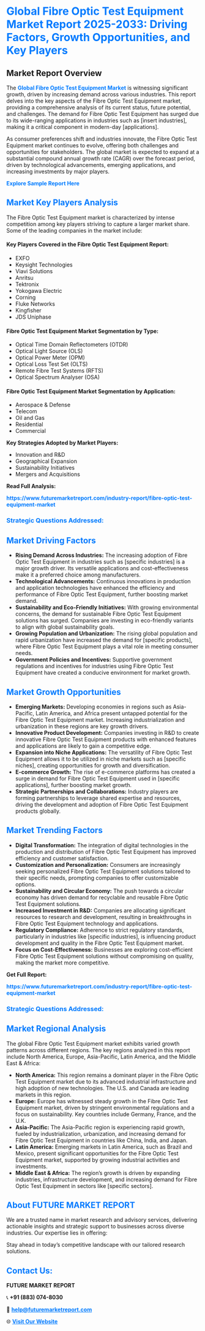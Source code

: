 <h1 style="color: #007BFF;">Global Fibre Optic Test Equipment Market Report 2025-2033: Driving Factors, Growth Opportunities, and Key Players</h1>

<section id="overview">
<h2>Market Report Overview</h2>
<p>The <a href="https://www.futuremarketreport.com/industry-report/fibre-optic-test-equipment-market" style="color: #007BFF; text-decoration: none;"><strong>Global Fibre Optic Test Equipment Market</strong></a> is witnessing significant growth, driven by increasing demand across various industries. This report delves into the key aspects of the Fibre Optic Test Equipment market, providing a comprehensive analysis of its current status, future potential, and challenges. The demand for Fibre Optic Test Equipment has surged due to its wide-ranging applications in industries such as [insert industries], making it a critical component in modern-day [applications].</p>
<p>As consumer preferences shift and industries innovate, the Fibre Optic Test Equipment market continues to evolve, offering both challenges and opportunities for stakeholders. The global market is expected to expand at a substantial compound annual growth rate (CAGR) over the forecast period, driven by technological advancements, emerging applications, and increasing investments by major players.</p>
</section>

<section id="overview">
<p><a href="https://www.futuremarketreport.com/request-sample/reportId=61582" style="color: #007BFF; text-decoration: none;"><strong>Explore Sample Report Here</strong></a></p>
</section>

<section id="key-players">
<h2 style="color: #007BFF;">Market Key Players Analysis</h2>
<p>The Fibre Optic Test Equipment market is characterized by intense competition among key players striving to capture a larger market share. Some of the leading companies in the market include:</p>
<h4>Key Players Covered in the Fibre Optic Test Equipment Report:</h4>
<ul><li>EXFO</li><li>Keysight Technologies</li><li>Viavi Solutions</li><li>Anritsu</li><li>Tektronix</li><li>Yokogawa Electric</li><li>Corning</li><li>Fluke Networks</li><li>Kingfisher</li><li>JDS Uniphase</li></ul>
<h4>Fibre Optic Test Equipment Market Segmentation by Type:</h4>
<ul><li>Optical Time Domain Reflectometers (OTDR)</li><li>Optical Light Source (OLS)</li><li>Optical Power Meter (OPM)</li><li>Optical Loss Test Set (OLTS)</li><li>Remote Fibre Test Systems (RFTS)</li><li>Optical Spectrum Analyser (OSA)</li></ul>

<h4>Fibre Optic Test Equipment Market Segmentation by Application:</h4>
<ul><li>Aerospace &amp; Defense</li><li>Telecom</li><li>Oil and Gas</li><li>Residential</li><li>Commercial</li></ul>
<p><strong>Key Strategies Adopted by Market Players:</strong></p>
<ul>
<li>Innovation and R&D</li>
<li>Geographical Expansion</li>
<li>Sustainability Initiatives</li>
<li>Mergers and Acquisitions</li>
</ul>
</section>

<section>
<p><strong>Read Full Analysis: </strong></p><a href="https://www.futuremarketreport.com/industry-report/fibre-optic-test-equipment-market" style="color: #007BFF; text-decoration: none;"><strong>https://www.futuremarketreport.com/industry-report/fibre-optic-test-equipment-market</strong></a>
<h3 style="color: #007BFF;">Strategic Questions Addressed:</h3>
</section>

<section id="driving-factors">
<h2 style="color: #007BFF;">Market Driving Factors</h2>
<ul>
<li><strong>Rising Demand Across Industries:</strong> The increasing adoption of Fibre Optic Test Equipment in industries such as [specific industries] is a major growth driver. Its versatile applications and cost-effectiveness make it a preferred choice among manufacturers.</li>
<li><strong>Technological Advancements:</strong> Continuous innovations in production and application technologies have enhanced the efficiency and performance of Fibre Optic Test Equipment, further boosting market demand.</li>
<li><strong>Sustainability and Eco-Friendly Initiatives:</strong> With growing environmental concerns, the demand for sustainable Fibre Optic Test Equipment solutions has surged. Companies are investing in eco-friendly variants to align with global sustainability goals.</li>
<li><strong>Growing Population and Urbanization:</strong> The rising global population and rapid urbanization have increased the demand for [specific products], where Fibre Optic Test Equipment plays a vital role in meeting consumer needs.</li>
<li><strong>Government Policies and Incentives:</strong> Supportive government regulations and incentives for industries using Fibre Optic Test Equipment have created a conducive environment for market growth.</li>
</ul>
</section>

<section id="growth-opportunities">
<h2 style="color: #007BFF;">Market Growth Opportunities</h2>
<ul>
<li><strong>Emerging Markets:</strong> Developing economies in regions such as Asia-Pacific, Latin America, and Africa present untapped potential for the Fibre Optic Test Equipment market. Increasing industrialization and urbanization in these regions are key growth drivers.</li>
<li><strong>Innovative Product Development:</strong> Companies investing in R&D to create innovative Fibre Optic Test Equipment products with enhanced features and applications are likely to gain a competitive edge.</li>
<li><strong>Expansion into Niche Applications:</strong> The versatility of Fibre Optic Test Equipment allows it to be utilized in niche markets such as [specific niches], creating opportunities for growth and diversification.</li>
<li><strong>E-commerce Growth:</strong> The rise of e-commerce platforms has created a surge in demand for Fibre Optic Test Equipment used in [specific applications], further boosting market growth.</li>
<li><strong>Strategic Partnerships and Collaborations:</strong> Industry players are forming partnerships to leverage shared expertise and resources, driving the development and adoption of Fibre Optic Test Equipment products globally.</li>
</ul>
</section>

<section id="trending-factors">
<h2 style="color: #007BFF;">Market Trending Factors</h2>
<ul>
<li><strong>Digital Transformation:</strong> The integration of digital technologies in the production and distribution of Fibre Optic Test Equipment has improved efficiency and customer satisfaction.</li>
<li><strong>Customization and Personalization:</strong> Consumers are increasingly seeking personalized Fibre Optic Test Equipment solutions tailored to their specific needs, prompting companies to offer customizable options.</li>
<li><strong>Sustainability and Circular Economy:</strong> The push towards a circular economy has driven demand for recyclable and reusable Fibre Optic Test Equipment solutions.</li>
<li><strong>Increased Investment in R&D:</strong> Companies are allocating significant resources to research and development, resulting in breakthroughs in Fibre Optic Test Equipment technology and applications.</li>
<li><strong>Regulatory Compliance:</strong> Adherence to strict regulatory standards, particularly in industries like [specific industries], is influencing product development and quality in the Fibre Optic Test Equipment market.</li>
<li><strong>Focus on Cost-Effectiveness:</strong> Businesses are exploring cost-efficient Fibre Optic Test Equipment solutions without compromising on quality, making the market more competitive.</li>
</ul>
</section>

<section>
<p><strong>Get Full Report: </strong></p><a href="https://www.futuremarketreport.com/industry-report/fibre-optic-test-equipment-market" style="color: #007BFF; text-decoration: none;"><strong>https://www.futuremarketreport.com/industry-report/fibre-optic-test-equipment-market</strong></a>
<h3 style="color: #007BFF;">Strategic Questions Addressed:</h3>
</section>


<section id="regional-analysis">
<h2 style="color: #007BFF;">Market Regional Analysis</h2>
<p>The global Fibre Optic Test Equipment market exhibits varied growth patterns across different regions. The key regions analyzed in this report include North America, Europe, Asia-Pacific, Latin America, and the Middle East & Africa:</p>
<ul>
<li><strong>North America:</strong> This region remains a dominant player in the Fibre Optic Test Equipment market due to its advanced industrial infrastructure and high adoption of new technologies. The U.S. and Canada are leading markets in this region.</li>
<li><strong>Europe:</strong> Europe has witnessed steady growth in the Fibre Optic Test Equipment market, driven by stringent environmental regulations and a focus on sustainability. Key countries include Germany, France, and the U.K.</li>
<li><strong>Asia-Pacific:</strong> The Asia-Pacific region is experiencing rapid growth, fueled by industrialization, urbanization, and increasing demand for Fibre Optic Test Equipment in countries like China, India, and Japan.</li>
<li><strong>Latin America:</strong> Emerging markets in Latin America, such as Brazil and Mexico, present significant opportunities for the Fibre Optic Test Equipment market, supported by growing industrial activities and investments.</li>
<li><strong>Middle East & Africa:</strong> The region’s growth is driven by expanding industries, infrastructure development, and increasing demand for Fibre Optic Test Equipment in sectors like [specific sectors].</li>
</ul>
</section>

<footer>
<h2 style="color: #007BFF;">About FUTURE MARKET REPORT</h2>
<p>We are a trusted name in market research and advisory services, delivering actionable insights and strategic support to businesses across diverse industries. Our expertise lies in offering:</p>

<p>Stay ahead in today’s competitive landscape with our tailored research solutions.</p>

<h2 style="color: #007BFF;">Contact Us:</h2>
<p><strong>FUTURE MARKET REPORT</strong></p>
<p>📞 <strong>+91 (883) 074-8030</strong></p>
<p>📧 <strong><a href="mailto:help@futuremarketreport.com" style="color: #007BFF;">help@futuremarketreport.com</a></strong></p>
<p>🌐 <strong><a href="https://www.futuremarketreport.com/" style="color: #007BFF;">Visit Our Website</a></strong></p>
</footer>